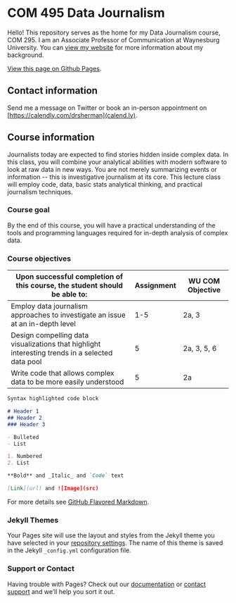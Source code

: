 # COM 495 Data Journalism

Hello! This repository serves as the home for my Data Journalism course, COM 295. I am an Associate Professor of Communication at Waynesburg University. You can [view my website](http://shr.mn) for more information about my background.

[View this page on Github Pages](https://shermandy.github.io/COM-495-Data-Journalism).

## Contact information

Send me a message on Twitter or book an in-person appointment on [https://calendly.com/drsherman](calend.ly).

## Course information

Journalists today are expected to find stories hidden inside complex data. In this class, you will combine your analytical abilities with modern software to look at raw data in new ways. You are not merely summarizing events or information -- this is investigative journalism at its core. This lecture class will employ code, data, basic stats analytical thinking, and practical journalism techniques.

### Course goal

By the end of this course, you will have a practical understanding of the tools and programming languages required for in-depth analysis of complex data.

### Course objectives

| Upon successful completion of this course, the student should be able to: | Assignment | WU COM Objective |
| --- | --- | --- |
| Employ data journalism approaches to investigate an issue at an in-depth level | 1-5 | 2a, 3 |
| Design compelling data visualizations that highlight interesting trends in a selected data pool | 5 | 2a, 3, 5, 6 |
| Write code that allows complex data to be more easily understood | 5 | 2a |

```markdown
Syntax highlighted code block

# Header 1
## Header 2
### Header 3

- Bulleted
- List

1. Numbered
2. List

**Bold** and _Italic_ and `Code` text

[Link](url) and ![Image](src)
```

For more details see [GitHub Flavored Markdown](https://guides.github.com/features/mastering-markdown/).

### Jekyll Themes

Your Pages site will use the layout and styles from the Jekyll theme you have selected in your [repository settings](https://github.com/shermandy/COM-495-Data-Journalism/settings). The name of this theme is saved in the Jekyll `_config.yml` configuration file.

### Support or Contact

Having trouble with Pages? Check out our [documentation](https://help.github.com/categories/github-pages-basics/) or [contact support](https://github.com/contact) and we’ll help you sort it out.
